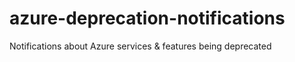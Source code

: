 # azure-deprecation-notifications
Notifications about Azure services &amp; features being deprecated
